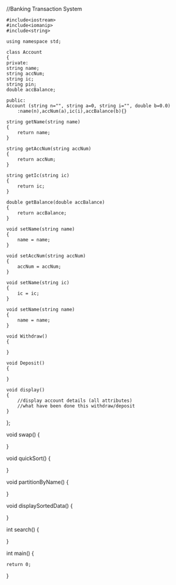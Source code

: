 //Banking Transaction System

	#include<iostream>
	#include<iomanip>
	#include<string>

	using namespace std;

	class Account
	{
	private:
	string name;
	string accNum;
	string ic; 
  	string pin;
	double accBalance;

	public:
	Account (string n="", string a=0, string i="", double b=0.0)
		:name(n),accNum(a),ic(i),accBalance(b){}

	string getName(string name)
	{
		return name;  
	}

	string getAccNum(string accNum)
	{
		return accNum;
	}

	string getIc(string ic)
	{
		return ic;
	}

	double getBalance(double accBalance)
	{
		return accBalance;
	}

	void setName(string name)
	{
		name = name;
	}

	void setAccNum(string accNum)
	{
		accNum = accNum;
	}

	void setName(string ic)
	{
		ic = ic;
	}

	void setName(string name)
	{
		name = name;
	}

	void Withdraw()
	{

	}

	void Deposit()
	{

	}

	void display()
	{
		//display account details (all attributes)
		//what have been done this withdraw/deposit
	}
};

void swap()
{

}

void quickSort()
{

}

void partitionByName()
{
	
}

void displaySortedData()
{

}

int search()
{

}

int main()
{

	return 0;
}


